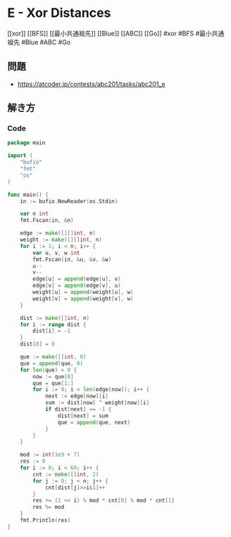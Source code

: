 # E - Xor Distances
[[xor]] [[BFS]] [[最小共通祖先]] [[Blue]] [[ABC]] [[Go]]
#xor #BFS #最小共通祖先 #Blue #ABC #Go 

## 問題
- https://atcoder.jp/contests/abc201/tasks/abc201_e

## 解き方
### Code
```go
package main

import (
	"bufio"
	"fmt"
	"os"
)

func main() {
	in := bufio.NewReader(os.Stdin)

	var n int
	fmt.Fscan(in, &n)

	edge := make([][]int, n)
	weight := make([][]int, n)
	for i := 1; i < n; i++ {
		var u, v, w int
		fmt.Fscan(in, &u, &v, &w)
		u--
		v--
		edge[u] = append(edge[u], v)
		edge[v] = append(edge[v], u)
		weight[u] = append(weight[u], w)
		weight[v] = append(weight[v], w)
	}

	dist := make([]int, n)
	for i := range dist {
		dist[i] = -1
	}
	dist[0] = 0

	que := make([]int, 0)
	que = append(que, 0)
	for len(que) > 0 {
		now := que[0]
		que = que[1:]
		for i := 0; i < len(edge[now]); i++ {
			next := edge[now][i]
			sum := dist[now] ^ weight[now][i]
			if dist[next] == -1 {
				dist[next] = sum
				que = append(que, next)
			}
		}
	}

	mod := int(1e9 + 7)
	res := 0
	for i := 0; i < 60; i++ {
		cnt := make([]int, 2)
		for j := 0; j < n; j++ {
			cnt[dist[j]>>i&1]++
		}
		res += (1 << i) % mod * cnt[0] % mod * cnt[1]
		res %= mod
	}
	fmt.Println(res)
}
```
